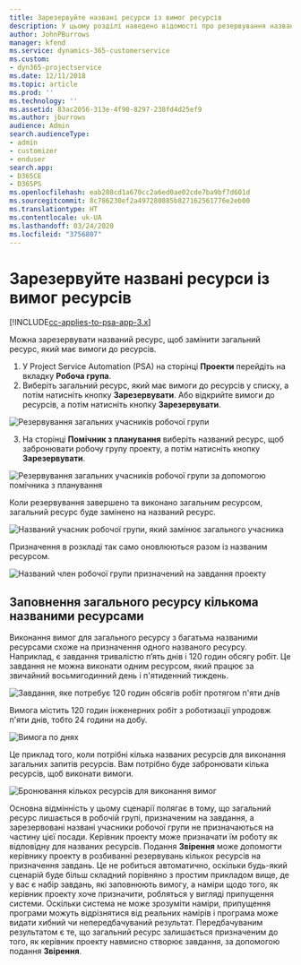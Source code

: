 ```yaml
---
title: Зарезервуйте названі ресурси із вимог ресурсів
description: У цьому розділі наведено відомості про резервування названих ресурсів для загальних вимог до ресурсів.
author: JohnPBurrows
manager: kfend
ms.service: dynamics-365-customerservice
ms.custom:
- dyn365-projectservice
ms.date: 12/11/2018
ms.topic: article
ms.prod: ''
ms.technology: ''
ms.assetid: 83ac2056-313e-4f90-8297-238fd4d25ef9
ms.author: jburrows
audience: Admin
search.audienceType:
- admin
- customizer
- enduser
search.app:
- D365CE
- D365PS
ms.openlocfilehash: eab280cd1a670cc2a6ed0ae02cde7ba9bf7d601d
ms.sourcegitcommit: 8c786230ef2a497280885b827162561776e2eb00
ms.translationtype: HT
ms.contentlocale: uk-UA
ms.lasthandoff: 03/24/2020
ms.locfileid: "3756807"
---
```

# <a name="book-named-resources-from-resource-requirements"></a>Зарезервуйте названі ресурси із вимог ресурсів

[!INCLUDE[cc-applies-to-psa-app-3.x](../includes/cc-applies-to-psa-app-3x.md)]

Можна зарезервувати названий ресурс, щоб замінити загальний ресурс, який має вимоги до ресурсів.

1. У Project Service Automation (PSA) на сторінці **Проекти** перейдіть на вкладку **Робоча група**.
2. Виберіть загальний ресурс, який має вимоги до ресурсів у списку, а потім натисніть кнопку **Зарезервувати**. Або відкрийте вимоги до ресурсів, а потім натисніть кнопку **Зарезервувати**.


![Резервування загальних учасників робочої групи](media/RM-how-to-14.png)


3. На сторінці **Помічник з планування** виберіть названий ресурс, щоб забронювати робочу групу проекту, а потім натисніть кнопку **Зарезервувати**.

![Резервування загальних учасників робочої групи за допомогою помічника з планування](media/RM-how-to-15.png)

Коли резервування завершено та виконано загальним ресурсом, загальний ресурс буде замінено на названий ресурс.

![Названий учасник робочої групи, який замінює загального учасника](media/RM-how-to-16.png)

Призначення в розкладі так само оновлюються разом із названим ресурсом.

![Названий член робочої групи призначений на завдання проекту](media/RM-how-to-17.png)

## <a name="fulfill-a-generic-resource-with-multiple-named-resources"></a>Заповнення загального ресурсу кількома названими ресурсами
Виконання вимог для загального ресурсу з багатьма названими ресурсами схоже на призначення одного названого ресурсу. Наприклад, є завдання тривалістю п’ять днів і 120 годин обсягу робіт. Це завдання не можна виконати одним ресурсом, який працює за звичайний восьмигодинний день і п'ятиденний тиждень. 

![Завдання, яке потребує 120 годин обсягів робіт протягом п'яти днів](media/RM-how-to-21.png)

Вимога містить 120 годин інженерних робіт з роботизації упродовж п'яти днів, тобто 24 години на добу.

![Вимога по днях](media/RM-how-to-22.png)

Це приклад того, коли потрібні кілька названих ресурсів для виконання загальних запитів ресурсів. Вам потрібно буде забронювати кілька ресурсів, щоб виконати вимоги.

![Бронювання кількох ресурсів для виконання вимог](media/RM-how-to-23.png)

Основна відмінність у цьому сценарії полягає в тому, що загальний ресурс лишається в робочій групі, призначеним на завдання, а зарезервовані названі учасники робочої групи не призначаються на частину цієї посади. Керівник проекту може призначати їм роботу як відповідну для названих ресурсів. Подання **Звірення** може допомогти керівнику проекту в розбиванні резервувань кількох ресурсів на призначення завдань. Це не робиться автоматично, оскільки будь-який сценарій буде більш складний порівняно з простим прикладом вище, де у вас є набір завдань, які заповнюють вимогу, а наміри щодо того, як керівник проекту хоче призначити, робляться у вигляді припущення системи. Оскільки система не може зрозуміти наміри, припущення програми можуть відрізнятися від реальних намірів і програма може видати хибний чи непередбачуваний результат. Передбачуваним результатом є те, що загальний ресурс залишається призначеним до того, як керівник проекту навмисно створює завдання, за допомогою подання **Звірення**.


